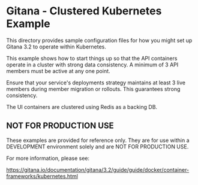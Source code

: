 # Gitana - Clustered Kubernetes Example

This directory provides sample configuration files for how you might set up Gitana 3.2 to operate within
Kubernetes.

This example shows how to start things up so that the API containers operate in a cluster with strong
data consistency.  A minimum of 3 API members must be active at any one point.

Ensure that your service's deployments strategy maintains at least 3 live members during member
migration or rollouts.  This guarantees strong consistency.

The UI containers are clustered using Redis as a backing DB.

## NOT FOR PRODUCTION USE

These examples are provided for reference only.  They are for use within a DEVELOPMENT environment solely
and are NOT FOR PRODUCTION USE.

For more information, please see:

https://gitana.io/documentation/gitana/3.2/guide/guide/docker/container-frameworks/kubernetes.html